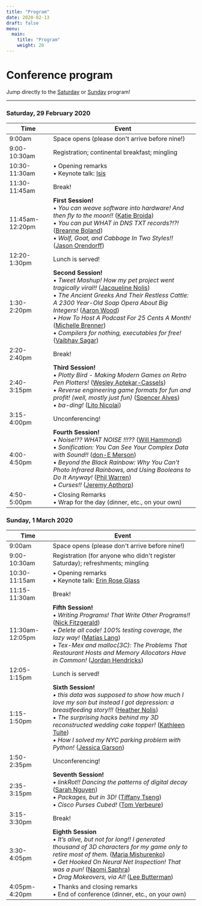 ```yaml
---
title: "Program"
date: 2020-02-13
draft: false
menu:
  main:
    title: "Program"
    weight: 20
---
```

# Conference program

Jump directly to the [Saturday](#saturday) or [Sunday](#sunday) program!

---

<a name="saturday"></a>

### Saturday, 29 February 2020

<div class="scheduletable">

<div></div>

Time             | Event
-----------------|-------------------------------------------------------------------------
9:00am          | Space opens (please don't arrive before nine!)
9:00-10:30am    | Registration; continental breakfast; mingling
10:30-11:30am   | &bull; Opening remarks <br /> &bull; Keynote talk: [Isis](/speakers#isis-agora-lovecruft)
11:30-11:45am   | Break!
11:45am-12:20pm | **First Session!** <br/> &bull; *You can weave software into hardware! And then fly to the moon!!* ([Katie Broida](/speakers#katie-broida))<br /> &bull; *You can put WHAT in DNS TXT records?!?!* ([Breanne Boland](/speakers#breanne-boland))<br /> &bull; *Wolf, Goat, and Cabbage In Two Styles!!* ([Jason Orendorff](/speakers#jason-orendorff))
12:20-1:30pm    | Lunch is served!
1:30-2:20pm     | **Second Session!** <br/> &bull; *Tweet Mashup! How my pet project went tragically viral!!* ([Jacqueline Nolis](/speakers#jacqueline-nolis))<br/> &bull; *The Ancient Greeks And Their Restless Cattle: A 2300 Year-Old Soap Opera About Big Integers!* ([Aaron Wood](/speakers#aaron-wood))<br /> &bull; *How To Host A Podcast For 25 Cents A Month!* ([Michelle Brenner](/speakers#michelle-brenner))<br /> &bull; *Compilers for nothing, executables for free!* ([Vaibhav Sagar](/speakers#vaibhav-sagar))
2:20-2:40pm     | Break!
2:40-3:15pm     | **Third Session!** <br/> &bull; *Plotty Bird - Making Modern Games on Retro Pen Plotters!* ([Wesley Aptekar-Cassels](/speakers#wesley-aptekar-cassels))<br /> &bull; *Reverse engineering game formats for fun and profit! (well, mostly just fun)* ([Spencer Alves](/speakers#spencer-alves))<br /> &bull; *ba-ding!* ([Lito Nicolai](/speakers#lito-nicolai))
3:15-4:00pm     | Unconferencing!
4:00-4:50pm     | **Fourth Session!** <br/> &bull; *Noise!?? WHAT NOISE !!!??* ([Will Hammond](/speakers#will-hammond))<br /> &bull; *Sonification: You Can See Your Complex Data with Sound!!* ([don-E Merson](/speakers#don-e-merson))<br /> &bull; *Beyond the Black Rainbow:  Why You Can’t Photo Infrared Rainbows, and Using Booleans to Do It Anyway!* ([Phil Warren](/speakers#phil-warren)) <br /> &bull; *Curses!!* ([Jeremy Apthorp](/speakers#jeremy-apthorp))
4:50-5:00pm     | &bull; Closing Remarks <br/> &bull; Wrap for the day (dinner, etc., on your own)
</div>

<a name="sunday"></a>

### Sunday, 1 March 2020

<div class="scheduletable">

<div></div>

Time            | Event
-----------------|-------------------------------------------------------------------------
9:00am          | Space opens (please don't arrive before nine!)
9:00-10:30am    | Registration (for anyone who didn't register Saturday); refreshments; mingling
10:30-11:15am   | &bull; Opening remarks <br /> &bull; Keynote talk: [Erin Rose Glass](/speakers#erin-rose-glass)
11:15-11:30am   | Break!
11:30am-12:05pm    | **Fifth Session!** <br /> &bull; *Writing Programs! That Write Other Programs!!* ([Nick Fitzgerald](/speakers#nick-fitzgerald))<br /> &bull; *Delete all code! 100% testing coverage, the lazy way!* ([Matías Lang](/speakers#matías-lang))<br /> &bull; *Tex-Mex and malloc(3C): The Problems That Restaurant Hosts and Memory Allocators Have in Common!* ([Jordan Hendricks](/speakers#jordan-hendricks))
12:05-1:15pm     | Lunch is served!
1:15-1:50pm     | **Sixth Session!** <br /> &bull; *this data was supposed to show how much I love my son but instead I got depression: a breastfeeding story!!!* ([Heather Nolis](/speakers#heather-nolis))<br /> &bull; *The surprising hacks behind my 3D reconstructed wedding cake topper!* ([Kathleen Tuite](/speakers#kathleen-tuite))<br /> &bull; *How I solved my NYC parking problem with Python!* ([Jessica Garson](/speakers#jessica-garson))
1:50-2:35pm | Unconferencing!
2:35-3:15pm | **Seventh Session!** <br /> &bull; *linkRot!! Dancing the patterns of digital decay* ([Sarah Nguyen](/speakers#sarah-nguyen))<br /> &bull; *Packages, but in 3D!* ([Tiffany Tseng](/speakers#tiffany-tseng))<br /> &bull; *Cisco Purses Cubed!* ([Tom Verbeure](/speakers#tom-verbeure))
3:15-3:30pm     | Break!
3:30-4:05pm     | **Eighth Session** <br /> &bull; *It’s alive, but not for long!! I generated thousand of 3D characters for my game only to retire most of them.* ([Maria Mishurenko](/speakers#maria-mishurenko))<br /> &bull; *Get Hooked On Neural Net Inspection! That was a pun!* ([Naomi Saphra](/speakers#naomi-saphra))<br /> &bull; *Drag Makeovers, via AI!* ([Lee Butterman](/speakers#lee-butterman))
4:05pm-4:20pm  | &bull; Thanks and closing remarks <br /> &bull; End of conference (dinner, etc., on your own)

</div>